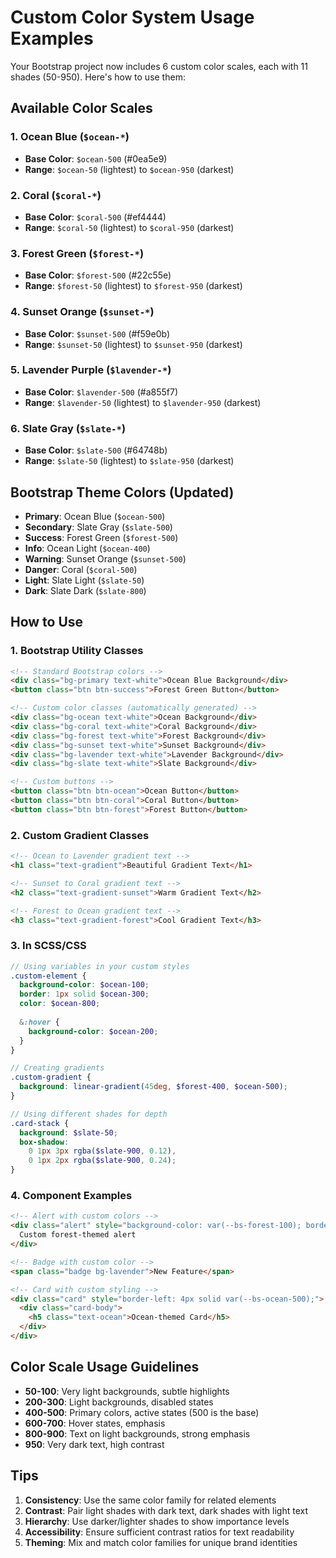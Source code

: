 # Custom Color System Usage Examples

Your Bootstrap project now includes 6 custom color scales, each with 11 shades (50-950). Here's how to use them:

## Available Color Scales

### 1. Ocean Blue (`$ocean-*`)
- **Base Color**: `$ocean-500` (#0ea5e9)
- **Range**: `$ocean-50` (lightest) to `$ocean-950` (darkest)

### 2. Coral (`$coral-*`)
- **Base Color**: `$coral-500` (#ef4444)
- **Range**: `$coral-50` (lightest) to `$coral-950` (darkest)

### 3. Forest Green (`$forest-*`)
- **Base Color**: `$forest-500` (#22c55e)
- **Range**: `$forest-50` (lightest) to `$forest-950` (darkest)

### 4. Sunset Orange (`$sunset-*`)
- **Base Color**: `$sunset-500` (#f59e0b)
- **Range**: `$sunset-50` (lightest) to `$sunset-950` (darkest)

### 5. Lavender Purple (`$lavender-*`)
- **Base Color**: `$lavender-500` (#a855f7)
- **Range**: `$lavender-50` (lightest) to `$lavender-950` (darkest)

### 6. Slate Gray (`$slate-*`)
- **Base Color**: `$slate-500` (#64748b)
- **Range**: `$slate-50` (lightest) to `$slate-950` (darkest)

## Bootstrap Theme Colors (Updated)

- **Primary**: Ocean Blue (`$ocean-500`)
- **Secondary**: Slate Gray (`$slate-500`)
- **Success**: Forest Green (`$forest-500`)
- **Info**: Ocean Light (`$ocean-400`)
- **Warning**: Sunset Orange (`$sunset-500`)
- **Danger**: Coral (`$coral-500`)
- **Light**: Slate Light (`$slate-50`)
- **Dark**: Slate Dark (`$slate-800`)

## How to Use

### 1. Bootstrap Utility Classes
```html
<!-- Standard Bootstrap colors -->
<div class="bg-primary text-white">Ocean Blue Background</div>
<button class="btn btn-success">Forest Green Button</button>

<!-- Custom color classes (automatically generated) -->
<div class="bg-ocean text-white">Ocean Background</div>
<div class="bg-coral text-white">Coral Background</div>
<div class="bg-forest text-white">Forest Background</div>
<div class="bg-sunset text-white">Sunset Background</div>
<div class="bg-lavender text-white">Lavender Background</div>
<div class="bg-slate text-white">Slate Background</div>

<!-- Custom buttons -->
<button class="btn btn-ocean">Ocean Button</button>
<button class="btn btn-coral">Coral Button</button>
<button class="btn btn-forest">Forest Button</button>
```

### 2. Custom Gradient Classes
```html
<!-- Ocean to Lavender gradient text -->
<h1 class="text-gradient">Beautiful Gradient Text</h1>

<!-- Sunset to Coral gradient text -->
<h2 class="text-gradient-sunset">Warm Gradient Text</h2>

<!-- Forest to Ocean gradient text -->
<h3 class="text-gradient-forest">Cool Gradient Text</h3>
```

### 3. In SCSS/CSS
```scss
// Using variables in your custom styles
.custom-element {
  background-color: $ocean-100;
  border: 1px solid $ocean-300;
  color: $ocean-800;
  
  &:hover {
    background-color: $ocean-200;
  }
}

// Creating gradients
.custom-gradient {
  background: linear-gradient(45deg, $forest-400, $ocean-500);
}

// Using different shades for depth
.card-stack {
  background: $slate-50;
  box-shadow: 
    0 1px 3px rgba($slate-900, 0.12),
    0 1px 2px rgba($slate-900, 0.24);
}
```

### 4. Component Examples
```html
<!-- Alert with custom colors -->
<div class="alert" style="background-color: var(--bs-forest-100); border-color: var(--bs-forest-300); color: var(--bs-forest-800);">
  Custom forest-themed alert
</div>

<!-- Badge with custom color -->
<span class="badge bg-lavender">New Feature</span>

<!-- Card with custom styling -->
<div class="card" style="border-left: 4px solid var(--bs-ocean-500);">
  <div class="card-body">
    <h5 class="text-ocean">Ocean-themed Card</h5>
  </div>
</div>
```

## Color Scale Usage Guidelines

- **50-100**: Very light backgrounds, subtle highlights
- **200-300**: Light backgrounds, disabled states
- **400-500**: Primary colors, active states (500 is the base)
- **600-700**: Hover states, emphasis
- **800-900**: Text on light backgrounds, strong emphasis
- **950**: Very dark text, high contrast

## Tips

1. **Consistency**: Use the same color family for related elements
2. **Contrast**: Pair light shades with dark text, dark shades with light text
3. **Hierarchy**: Use darker/lighter shades to show importance levels
4. **Accessibility**: Ensure sufficient contrast ratios for text readability
5. **Theming**: Mix and match color families for unique brand identities